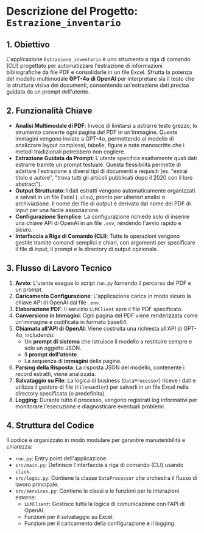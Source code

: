 # Descrizione del Progetto: `Estrazione_inventario`

## 1. Obiettivo

L'applicazione `Estrazione_inventario` è uno strumento a riga di comando (CLI) progettato per automatizzare l'estrazione di informazioni bibliografiche da file PDF e consolidarle in un file Excel. Sfrutta la potenza del modello multimodale **GPT-4o di OpenAI** per interpretare sia il testo che la struttura visiva dei documenti, consentendo un'estrazione dati precisa guidata da un prompt dell'utente.

## 2. Funzionalità Chiave

- **Analisi Multimodale di PDF**: Invece di limitarsi a estrarre testo grezzo, lo strumento converte ogni pagina del PDF in un'immagine. Queste immagini vengono inviate a GPT-4o, permettendo al modello di analizzare layout complessi, tabelle, figure e note manoscritte che i metodi tradizionali potrebbero non cogliere.
- **Estrazione Guidata da Prompt**: L'utente specifica esattamente quali dati estrarre tramite un prompt testuale. Questa flessibilità permette di adattare l'estrazione a diversi tipi di documenti e requisiti (es. "estrai titolo e autore", "trova tutti gli articoli pubblicati dopo il 2020 con il loro abstract").
- **Output Strutturato**: I dati estratti vengono automaticamente organizzati e salvati in un file Excel (`.xlsx`), pronto per ulteriori analisi o archiviazione. Il nome del file di output è derivato dal nome del PDF di input per una facile associazione.
- **Configurazione Semplice**: La configurazione richiede solo di inserire una chiave API di OpenAI in un file `.env`, rendendo l'avvio rapido e sicuro.
- **Interfaccia a Riga di Comando (CLI)**: Tutte le operazioni vengono gestite tramite comandi semplici e chiari, con argomenti per specificare il file di input, il prompt e la directory di output opzionale.

## 3. Flusso di Lavoro Tecnico

1.  **Avvio**: L'utente esegue lo script `run.py` fornendo il percorso del PDF e un prompt.
2.  **Caricamento Configurazione**: L'applicazione carica in modo sicuro la chiave API di OpenAI dal file `.env`.
3.  **Elaborazione PDF**: Il servizio `LLMClient` apre il file PDF specificato.
4.  **Conversione in Immagini**: Ogni pagina del PDF viene renderizzata come un'immagine e codificata in formato base64.
5.  **Chiamata all'API di OpenAI**: Viene costruita una richiesta all'API di GPT-4o, includendo:
    - Un **prompt di sistema** che istruisce il modello a restituire sempre e solo un oggetto JSON.
    - Il **prompt dell'utente**.
    - La sequenza di **immagini** delle pagine.
6.  **Parsing della Risposta**: La risposta JSON del modello, contenente i record estratti, viene analizzata.
7.  **Salvataggio su File**: La logica di business (`DataProcessor`) riceve i dati e utilizza il gestore di file (`FileHandler`) per salvarli in un file Excel nella directory specificata (o predefinita).
8.  **Logging**: Durante tutto il processo, vengono registrati log informativi per monitorare l'esecuzione e diagnosticare eventuali problemi.

## 4. Struttura del Codice

Il codice è organizzato in modo modulare per garantire manutenibilità e chiarezza:

- `run.py`: Entry point dell'applicazione.
- `src/main.py`: Definisce l'interfaccia a riga di comando (CLI) usando `click`.
- `src/logic.py`: Contiene la classe `DataProcessor` che orchestra il flusso di lavoro principale.
- `src/services.py`: Contiene le classi e le funzioni per le interazioni esterne:
  - `LLMClient`: Gestisce tutta la logica di comunicazione con l'API di OpenAI.
  - Funzioni per il salvataggio su Excel.
  - Funzioni per il caricamento della configurazione e il logging.
